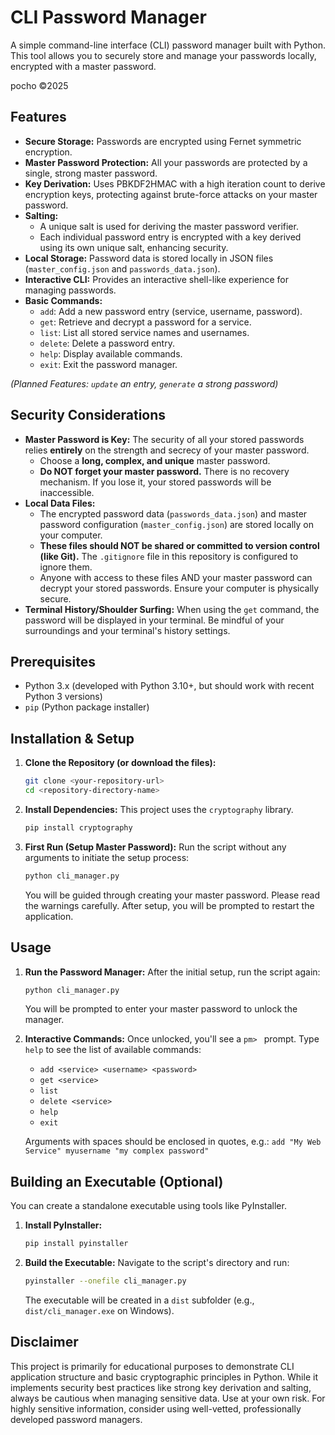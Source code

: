 # CLI Password Manager

A simple command-line interface (CLI) password manager built with Python. This tool allows you to securely store and manage your passwords locally, encrypted with a master password.

pocho ©2025

## Features

*   **Secure Storage:** Passwords are encrypted using Fernet symmetric encryption.
*   **Master Password Protection:** All your passwords are protected by a single, strong master password.
*   **Key Derivation:** Uses PBKDF2HMAC with a high iteration count to derive encryption keys, protecting against brute-force attacks on your master password.
*   **Salting:**
    *   A unique salt is used for deriving the master password verifier.
    *   Each individual password entry is encrypted with a key derived using its own unique salt, enhancing security.
*   **Local Storage:** Password data is stored locally in JSON files (`master_config.json` and `passwords_data.json`).
*   **Interactive CLI:** Provides an interactive shell-like experience for managing passwords.
*   **Basic Commands:**
    *   `add`: Add a new password entry (service, username, password).
    *   `get`: Retrieve and decrypt a password for a service.
    *   `list`: List all stored service names and usernames.
    *   `delete`: Delete a password entry.
    *   `help`: Display available commands.
    *   `exit`: Exit the password manager.

*(Planned Features: `update` an entry, `generate` a strong password)*

## Security Considerations

*   **Master Password is Key:** The security of all your stored passwords relies **entirely** on the strength and secrecy of your master password.
    *   Choose a **long, complex, and unique** master password.
    *   **Do NOT forget your master password.** There is no recovery mechanism. If you lose it, your stored passwords will be inaccessible.
*   **Local Data Files:**
    *   The encrypted password data (`passwords_data.json`) and master password configuration (`master_config.json`) are stored locally on your computer.
    *   **These files should NOT be shared or committed to version control (like Git).** The `.gitignore` file in this repository is configured to ignore them.
    *   Anyone with access to these files AND your master password can decrypt your stored passwords. Ensure your computer is physically secure.
*   **Terminal History/Shoulder Surfing:** When using the `get` command, the password will be displayed in your terminal. Be mindful of your surroundings and your terminal's history settings.

## Prerequisites

*   Python 3.x (developed with Python 3.10+, but should work with recent Python 3 versions)
*   `pip` (Python package installer)

## Installation & Setup

1.  **Clone the Repository (or download the files):**
    ```bash
    git clone <your-repository-url>
    cd <repository-directory-name>
    ```

2.  **Install Dependencies:**
    This project uses the `cryptography` library.
    ```bash
    pip install cryptography
    ```

3.  **First Run (Setup Master Password):**
    Run the script without any arguments to initiate the setup process:
    ```bash
    python cli_manager.py
    ```
    You will be guided through creating your master password. Please read the warnings carefully. After setup, you will be prompted to restart the application.

## Usage

1.  **Run the Password Manager:**
    After the initial setup, run the script again:
    ```bash
    python cli_manager.py
    ```
    You will be prompted to enter your master password to unlock the manager.

2.  **Interactive Commands:**
    Once unlocked, you'll see a `pm> ` prompt. Type `help` to see the list of available commands:
    *   `add <service> <username> <password>`
    *   `get <service>`
    *   `list`
    *   `delete <service>`
    *   `help`
    *   `exit`

    Arguments with spaces should be enclosed in quotes, e.g.:
    `add "My Web Service" myusername "my complex password"`

## Building an Executable (Optional)

You can create a standalone executable using tools like PyInstaller.

1.  **Install PyInstaller:**
    ```bash
    pip install pyinstaller
    ```
2.  **Build the Executable:**
    Navigate to the script's directory and run:
    ```bash
    pyinstaller --onefile cli_manager.py
    ```
    The executable will be created in a `dist` subfolder (e.g., `dist/cli_manager.exe` on Windows).

## Disclaimer

This project is primarily for educational purposes to demonstrate CLI application structure and basic cryptographic principles in Python. While it implements security best practices like strong key derivation and salting, always be cautious when managing sensitive data. Use at your own risk. For highly sensitive information, consider using well-vetted, professionally developed password managers.
